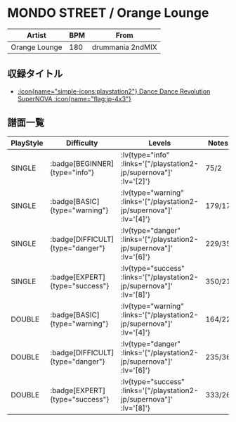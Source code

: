 # MONDO STREET / Orange Lounge

|Artist|BPM|From|
|------|---|----|
|Orange Lounge|180|drummania 2ndMIX|

## 収録タイトル

- [ :icon{name="simple-icons:playstation2"} Dance Dance Revolution SuperNOVA :icon{name="flag:jp-4x3"} ](/playstation2-jp/supernova)

## 譜面一覧

|PlayStyle|Difficulty|Levels|Notes|Movie|
|---------|----------|------|-----|-----|
|SINGLE| :badge[BEGINNER]{type="info"} | :lv{type="info" :links='["/playstation2-jp/supernova"]' :lv='[2]'} |75/2||
|SINGLE| :badge[BASIC]{type="warning"} | :lv{type="warning" :links='["/playstation2-jp/supernova"]' :lv='[4]'} |179/17||
|SINGLE| :badge[DIFFICULT]{type="danger"} | :lv{type="danger" :links='["/playstation2-jp/supernova"]' :lv='[6]'} |229/35||
|SINGLE| :badge[EXPERT]{type="success"} | :lv{type="success" :links='["/playstation2-jp/supernova"]' :lv='[8]'} |350/21||
|DOUBLE| :badge[BASIC]{type="warning"} | :lv{type="warning" :links='["/playstation2-jp/supernova"]' :lv='[4]'} |164/22||
|DOUBLE| :badge[DIFFICULT]{type="danger"} | :lv{type="danger" :links='["/playstation2-jp/supernova"]' :lv='[6]'} |235/36||
|DOUBLE| :badge[EXPERT]{type="success"} | :lv{type="success" :links='["/playstation2-jp/supernova"]' :lv='[8]'} |333/26||
